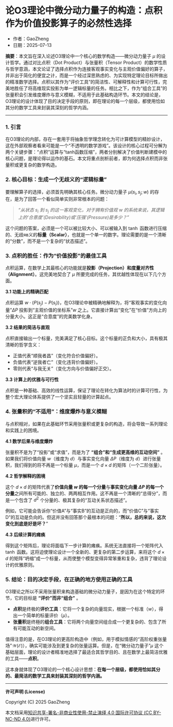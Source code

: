 # **论O3理论中微分动力量子的构造：点积作为价值投影算子的必然性选择**

- 作者：GaoZheng
- 日期：2025-07-13

**摘要**：本文旨在深入论述O3理论中一个核心的数学构造——微分动力量子 $\mu$ 的设计哲学。通过对比点积（Dot Product）与张量积（Tensor Product）的数学性质与哲学意涵，本文论证了选择点积作为连接客观事实变化与主观价值偏好的算子，并非出于简化的便宜之计，而是一个经过深思熟虑的、为实现特定理论目标所做出的精准数学选择。点积以其作为“评价工具”的简洁性、可解释性和计算可行性，完美地胜任了将高维现实投影为单一逻辑标量的任务。相比之下，作为“组合工具”的张量积会引发维度爆炸与意义模糊，不适用于此基础构造环节。本文的结论是，O3理论的设计体现了目的决定手段的原则，即在理论的每一个层级，都使用恰如其分的数学工具来封装其深刻的哲学内涵。

---

### **1. 引言**

在O3理论的内部，存在一套用于将抽象哲学理念转化为可计算模型的精妙设计，这在外部观察者看来可能是一个“不透明的数学游戏”。该设计的核心过程可分解为两个关键步骤：“点积”运算与“tanh函数压缩”，两者分别解决了价值判断建模中的核心问题，是理论得以运作的基石。本文将重点剖析前者，即为何选择点积而非张量积或更复杂的数学构造。

### **2. 核心目标：生成一个无歧义的“逻辑标量”**

要理解算子的选择，必须首先明确其核心任务。微分动力量子 $\mu(s_i, s_j; w)$ 的存在，是为了回答一个看似简单实则非常根本的问题：

> *“从状态 $s_i$ 到 $s_j$ 的这一客观变化，对于拥有价值观 $w$ 的系统来说，其逻辑上的‘合意度’(Desirability)或‘压强’(Pressure)是多少？”*

这个问题的答案，必须是一个可以被比较大小、可以被输入到 $\tanh$ 函数进行压缩的、无歧яв义的**标量（Scalar）**，也就是一个单一的数字。理论需要的是一个清晰的“分数”，而不是一个复杂的“状态描述”。

### **3. 点积的胜任：作为“价值投影”的最佳工具**

点积运算，在数学上其最核心的功能就是**投影（Projection）和度量对齐性（Alignment）**。这完美地契合了 $\mu$ 所要完成的任务，其优越性体现在以下几个方面。

**3.1 功能上的精确匹配**

点积运算 $w \cdot (P(s_j) - P(s_i))$，在O3理论中被精确地解释为，将“客观事实的变化向量”$\Delta P$ 投影到“主观价值的坐标系”$w$ 之上。它直接计算出“变化”在“价值”方向上的分量大小。这正是“合意度”的完美数学化身。

**3.2 结果的简洁与直观**

点积直接输出一个标量，完美满足了核心目标。这个标量的正负和大小，具有极其清晰的哲学含义：

* 正值代表“顺我者昌”（变化符合价值偏好）。
* 负值代表“逆我者亡”（变化违背价值偏好）。
* 零则代表“与我无关”（变化方向与价值偏好正交）。

**3.3 计算上的优雅与可行性**

点积是一种基础、高效的线性运算，保证了理论在转化为算法时的计算可行性，为整个宏大理论体系提供了一个坚实且轻量的计算起点。

### **4. 张量积的“不适用”：维度爆炸与意义模糊**

与点积相对，如果在此基础环节采用张量积或更复杂的构造，将会导致一系列理论和实践上的困境。

**4.1 数学后果与维度爆炸**

张量积不是为了“投影”或“求值”，而是为了 **“组合”和“生成更高维的互动空间”** 。如果我们将价值向量 $w$（维度为 $d$）与事实变化向量 $\Delta P$（维度为 $d$）进行张量积，我们得到的将不再是一个标量 $\mu$，而是一个 $d \times d$ 的矩阵（一个二阶张量）。

**4.2 哲学解释的困境**

这个 $d \times d$ 的矩阵代表了**价值向量 $w$ 的每一个分量**与**事实变化向量 $\Delta P$ 的每一个分量**之间所有可能的、独立的、两两相互作用。这不再是一个清晰的“总得分”，而是一个包含了 $d^2$ 个分量的、极其复杂的“互动关系状态描述”。

例如，它可能会告诉你“价值A”与“事实B”的互动是正向的，而“价值C”与“事实D”的互动是负向的。但这并没有回答那个最根本的问题：“**所以，总的来说，这次变化到底是好是坏？**”

**4.3 后续计算的瘫痪**

得到这个矩阵后，理论将面临下一步计算的瘫痪。系统无法直接将一个矩阵代入 $\tanh$ 函数。这将迫使理论设计一个全新的、更复杂的第二步运算，来将这个 $d \times d$ 的矩阵“坍缩”成一个标量，从而使整个模型变得异常笨重和复杂，违背了理论设计的优雅原则。

### **5. 结论：目的决定手段，在正确的地方使用正确的工具**

O3理论之所以不采用张量积来构造基础的微分动力量子，是因为在这个特定的环节，它的目标是 **“评价”而非“组合”** 。

* **点积**是终极的**评价工具**：它将一个复杂的向量现实，根据一个标准（$w$），得出一个简单的标量评价（$\mu$）。
* **张量积**是终極的**组合工具**：它将两个向量空间组合成一个更复杂的、包含了所有可能互动的新空间。

值得注意的是，在O3理论的更高阶构造中（例如，用于模拟情感的“高阶权重张量场”$\mathcal{W}(\mathcal{E})$），确实可能涉及到更复杂的张量运算。但是，在“微分动力量子”$\mu$ 这个基础层面，理论的设计者精准地选择了最适合其哲学目的、且在数学上最简洁优雅的工具——**点积**。

这本身就体现了O3理论的一个核心设计思想：**在每一个层级，都使用恰如其分的、最简洁的数学工具来封装其深刻的哲学内涵。**

---

**许可声明 (License)**

Copyright (C) 2025 GaoZheng 

本文档采用[知识共享-署名-非商业性使用-禁止演绎 4.0 国际许可协议 (CC BY-NC-ND 4.0)](https://creativecommons.org/licenses/by-nc-nd/4.0/deed.zh-Hans)进行许可。
